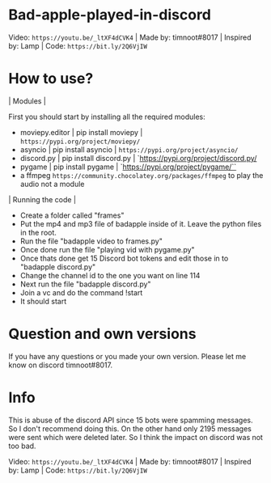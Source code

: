 # Bad-apple-played-in-discord
Video: `https://youtu.be/_ltXF4dCVK4` | Made by: timnoot#8017 | Inspired by: Lamp | Code: `https://bit.ly/2Q6VjIW`


# How to use?

| Modules | 

First you should start by installing all the required modules:
- moviepy.editor | pip install moviepy | `https://pypi.org/project/moviepy/`
- asyncio | pip install asyncio | `https://pypi.org/project/asyncio/`
- discord.py | pip install discord.py | `https://pypi.org/project/discord.py/ 
- pygame | pip install pygame | `https://pypi.org/project/pygame/`` 
- a ffmpeg `https://community.chocolatey.org/packages/ffmpeg` to play the audio not a module

| Running the code |

- Create a folder called "frames"
- Put the mp4 and mp3 file of badapple inside of it. Leave the python files in the root.
- Run the file "badapple video to frames.py"
- Once done run the file "playing vid with pygame.py"
- Once thats done get 15 Discord bot tokens and edit those in to "badapple discord.py"
- Change the channel id to the one you want on line 114
- Next run the file "badapple discord.py"
- Join a vc and do the command !start
- It should start


# Question and own versions
If you have any questions or you made your own version. Please let me know on discord timnoot#8017.



# Info
This is abuse of the discord API since 15 bots were spamming messages. So I don't recommend doing this. On the other hand only 2195 messages were sent which were deleted later. So I think the impact on discord was not too bad.

Video: `https://youtu.be/_ltXF4dCVK4` | Made by: timnoot#8017 | Inspired by: Lamp | Code: `https://bit.ly/2Q6VjIW`

